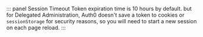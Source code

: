 ::: panel Session Timeout
Token expiration time is 10 hours by default. but for Delegated Administration, Auth0 doesn't save a token to cookies or `sessionStorage` for security reasons, so you will need to start a new session on each page reload.
:::